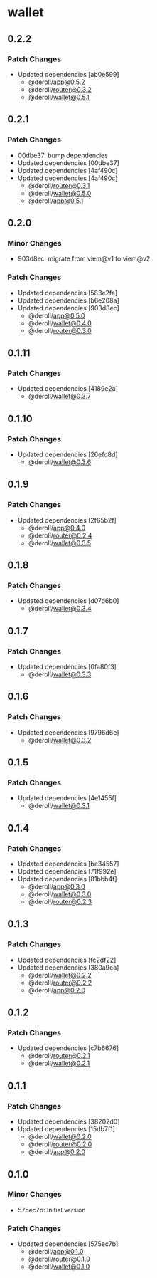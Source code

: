 # wallet

## 0.2.2

### Patch Changes

- Updated dependencies [ab0e599]
  - @deroll/app@0.5.2
  - @deroll/router@0.3.2
  - @deroll/wallet@0.5.1

## 0.2.1

### Patch Changes

- 00dbe37: bump dependencies
- Updated dependencies [00dbe37]
- Updated dependencies [4af490c]
- Updated dependencies [4af490c]
  - @deroll/router@0.3.1
  - @deroll/wallet@0.5.0
  - @deroll/app@0.5.1

## 0.2.0

### Minor Changes

- 903d8ec: migrate from viem@v1 to viem@v2

### Patch Changes

- Updated dependencies [583e2fa]
- Updated dependencies [b6e208a]
- Updated dependencies [903d8ec]
  - @deroll/app@0.5.0
  - @deroll/wallet@0.4.0
  - @deroll/router@0.3.0

## 0.1.11

### Patch Changes

- Updated dependencies [4189e2a]
  - @deroll/wallet@0.3.7

## 0.1.10

### Patch Changes

- Updated dependencies [26efd8d]
  - @deroll/wallet@0.3.6

## 0.1.9

### Patch Changes

- Updated dependencies [2f65b2f]
  - @deroll/app@0.4.0
  - @deroll/router@0.2.4
  - @deroll/wallet@0.3.5

## 0.1.8

### Patch Changes

- Updated dependencies [d07d6b0]
  - @deroll/wallet@0.3.4

## 0.1.7

### Patch Changes

- Updated dependencies [0fa80f3]
  - @deroll/wallet@0.3.3

## 0.1.6

### Patch Changes

- Updated dependencies [9796d6e]
  - @deroll/wallet@0.3.2

## 0.1.5

### Patch Changes

- Updated dependencies [4e1455f]
  - @deroll/wallet@0.3.1

## 0.1.4

### Patch Changes

- Updated dependencies [be34557]
- Updated dependencies [71f992e]
- Updated dependencies [81bbb4f]
  - @deroll/app@0.3.0
  - @deroll/wallet@0.3.0
  - @deroll/router@0.2.3

## 0.1.3

### Patch Changes

- Updated dependencies [fc2df22]
- Updated dependencies [380a9ca]
  - @deroll/wallet@0.2.2
  - @deroll/router@0.2.2
  - @deroll/app@0.2.0

## 0.1.2

### Patch Changes

- Updated dependencies [c7b6676]
  - @deroll/router@0.2.1
  - @deroll/wallet@0.2.1

## 0.1.1

### Patch Changes

- Updated dependencies [38202d0]
- Updated dependencies [15db7f1]
  - @deroll/wallet@0.2.0
  - @deroll/router@0.2.0
  - @deroll/app@0.2.0

## 0.1.0

### Minor Changes

- 575ec7b: Initial version

### Patch Changes

- Updated dependencies [575ec7b]
  - @deroll/app@0.1.0
  - @deroll/router@0.1.0
  - @deroll/wallet@0.1.0
